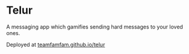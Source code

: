 # Telur

A messaging app which gamifies sending hard messages to your loved ones.

Deployed at [teamfamfam.github.io/telur](http://teamfamfam.github.io/telur)